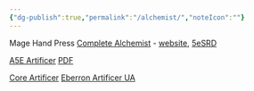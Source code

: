 ```yaml
---
{"dg-publish":true,"permalink":"/alchemist/","noteIcon":""}
---
```


Mage Hand Press [Complete Alchemist](https://anyflip.com/ygohz/qkcv/basic) - [website](https://magehandpress.com/category/content/mage-hand-press-classes/alchemist/),  [5eSRD](https://www.5esrd.com/database/class/complete-alchemist/)

[A5E Artificer](https://a5e.tools/rules/artificer) [PDF](https://drive.proton.me/urls/GG4FDGQDJ4#akfLMDwsU4DO)

[Core Artificer](https://dnd5e.wikidot.com/artificer)
[Eberron Artificer UA](https://media.dndbeyond.com/compendium-images/ua/eberron-updates/Lhg25Ggx5iY3rETH/UA2025-CartographerArtificer.pdf)




